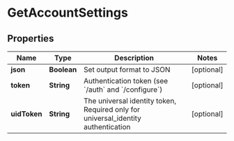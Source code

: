 

# GetAccountSettings


## Properties

| Name | Type | Description | Notes |
|------------ | ------------- | ------------- | -------------|
|**json** | **Boolean** | Set output format to JSON |  [optional] |
|**token** | **String** | Authentication token (see &#x60;/auth&#x60; and &#x60;/configure&#x60;) |  [optional] |
|**uidToken** | **String** | The universal identity token, Required only for universal_identity authentication |  [optional] |



